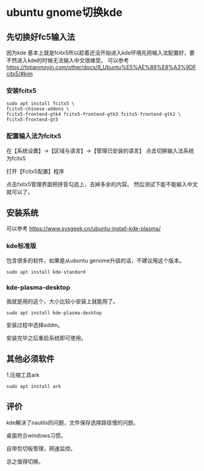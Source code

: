 # ubuntu gnome切换kde

## 先切换好fc5输入法
因为kde 基本上就是fcitx5所以趁着还没开始进入kde环境先把输入法配置好，要不然进入kde的时候无法输入中文很难受。
可以参考
https://fotianmoyin.com/other/docs/9_Ubuntu%E5%AE%89%E8%A3%9DFcitx5/#kim

### 安装fcitx5

```shell
sudo apt install fcitx5 \
fcitx5-chinese-addons \
fcitx5-frontend-gtk4 fcitx5-frontend-gtk3 fcitx5-frontend-gtk2 \
fcitx5-frontend-qt5
```

### 配置输入法为fcitx5

在【系统设置】->【区域与语言】->【管理已安装的语言】
点击切换输入法系统为fcitx5

打开【Fcitx5配置】程序

点击fxitx5管理界面把拼音勾选上，去掉多余的内容。
然后测试下能不能输入中文就可以了。

## 安装系统

可以参考   https://www.sysgeek.cn/ubuntu-install-kde-plasma/
### kde标准版
包含很多的软件，如果是从ubuntu genome升级的话，不建议用这个版本。
```shell
sudo apt install kde-standard
```

### kde-plasma-desktop
我就是用的这个，大小比较小安装上就能用了。
```shell
sudo apt install kde-plasma-desktop
```
安装过程中选择sddm。

安装完毕之后重启系统即可使用。

## 其他必须软件

1.压缩工具ark
```shell
sudo apt install ark
```


## 评价
kde解决了nautils的问题，文件保存选择路径慢的问题。

桌面符合windows习惯。

自带剪切板管理，网速监控。

总之值得切换。